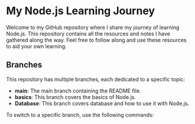 # My Node.js Learning Journey

Welcome to my GitHub repository where I share my journey of learning Node.js. This repository contains all the resources and notes I have gathered along the way. Feel free to follow along and use these resources to aid your own learning.

## Branches

This repository has multiple branches, each dedicated to a specific topic:

- **main**: The main branch containing the README file.
- **basics**: This branch covers the basics of Node.js.
- **Database**: This branch covers database and how to use it with Node.js.

To switch to a specific branch, use the following commands:

